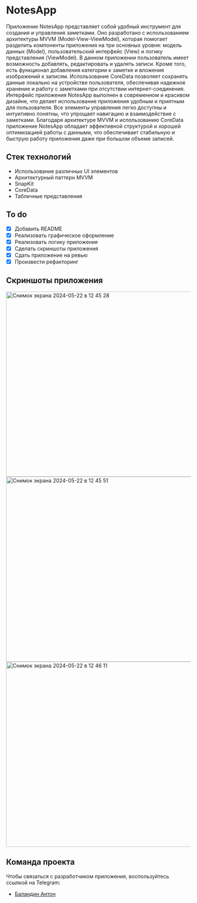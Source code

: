 # NotesApp
Приложение NotesApp представляет собой удобный инструмент для создания и управления заметками. Оно разработано с использованием архитектуры MVVM (Model-View-ViewModel), которая помогает разделить компоненты приложения на три основных уровня: модель данных (Model), пользовательский интерфейс (View) и логику представления (ViewModel).
В данном приложении пользователь имеет возможность добавлять, редактировать и удалять записи. Кроме того, есть функционал добавления категории к заметке и вложения изображений к записям. Использование CoreData позволяет сохранять данные локально на устройстве пользователя, обеспечивая надежное хранение и работу с заметками при отсутствии интернет-соединения.
Интерфейс приложения NotesApp выполнен в современном и красивом дизайне, что делает использование приложения удобным и приятным для пользователя. Все элементы управления легко доступны и интуитивно понятны, что упрощает навигацию и взаимодействие с заметками.
Благодаря архитектуре MVVM и использованию CoreData приложение NotesApp обладает эффективной структурой и хорошей оптимизацией работы с данными, что обеспечивает стабильную и быструю работу приложения даже при большом объеме записей.

## Стек технологий
- Использование различных UI элементов
- Архитектурный паттерн MVVM
- SnapKit
- CoreData
- Табличные представления

## To do
- [x] Добавить README
- [x] Реализовать графическое оформление
- [x] Реализовать логику приложения
- [x] Сделать скриншоты приложения
- [x] Сдать приложение на ревью
- [x] Произвести рефакторинг

## Скриншоты приложения
<img width="505" alt="Снимок экрана 2024-05-22 в 12 45 28" src="https://github.com/balandzin/MathTrainer/assets/113136992/1cdede7e-c626-46e8-9436-6b3954f5f514">
<img width="505" alt="Снимок экрана 2024-05-22 в 12 45 51" src="https://github.com/balandzin/MathTrainer/assets/113136992/c8e53d08-2a1d-459f-8eb4-70931181b08c">
<img width="505" alt="Снимок экрана 2024-05-22 в 12 46 11" src="https://github.com/balandzin/MathTrainer/assets/113136992/da514e40-5da3-46c3-b54f-03b65def12e9">

## Команда проекта
Чтобы связаться с разработчиком приложения, воспользуйтесь ссылкой на Telegram:

- [Баландин Антон](https://t.me/+375336886070)

